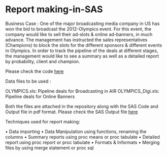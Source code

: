 # Report making-in-SAS

Business Case :
One of the major broadcasting media company in US has won the bid to broadcast the 2012-Olympics event. For this event, the company would like to sell their ad-slots & online ad-banners, in much advance. The management has instructed the sales representatives (Champions) to
block the slots for the different sponsors & different events in Olympics. In order to track the pipeline of the deals at different stages, the management would like to see a summary as well as a detailed report by probability, client and champion.

Please check the code <a href="https://github.com/MohitKedia/Building-Reports-in-SAS/blob/master/SAS%20Code.sas">here</a>

Data files to be used : 

OLYMPICS.xls: Pipeline deals for Broadcasting in AIR
OLYMPICS_Digi.xls: Pipeline deals for Online Banners

Both the files are attached in the repository along with the SAS Code and Output file in pdf format. Please check the SAS Output file <a href="https://github.com/MohitKedia/Building-Reports-in-SAS/blob/master/SAS%20Output.pdf">here</a>

Techniques used for report making: 

• Data importing
• Data Manipulation using functions, renaming the columns
• Summary reports using proc means or proc tabulate
• Detailed report using proc report or proc tabulate
• Formats & Informats
• Merging files by using merge statement or proc sql
